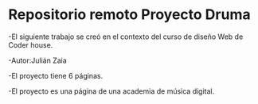 # Repositorio remoto Proyecto Druma

-El siguiente trabajo se creó en el contexto del curso de diseño Web de Coder house.

-Autor:Julián Zaia

-El proyecto tiene 6 páginas.

-El proyecto es una página de una academia de música digital.